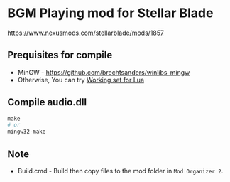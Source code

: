 # BGM Playing mod for Stellar Blade

https://www.nexusmods.com/stellarblade/mods/1857


## Prequisites for compile
* MinGW - https://github.com/brechtsanders/winlibs_mingw
* Otherwise, You can try [Working set for Lua](https://github.com/edp1096/my-lua-set)


## Compile audio.dll
```powershell
make
# or
mingw32-make
```


## Note
* Build.cmd - Build then copy files to the mod folder in `Mod Organizer 2`.
